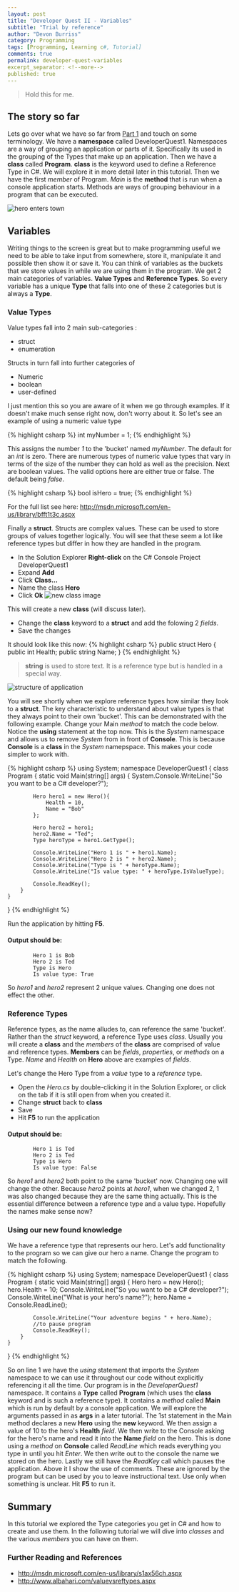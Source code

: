 ```yaml
---
layout: post
title: "Developer Quest II - Variables"
subtitle: "Trial by reference"
author: "Devon Burriss"
category: Programming
tags: [Programming, Learning c#, Tutorial]
comments: true
permalink: developer-quest-variables
excerpt_separator: <!--more-->
published: true
---
```



> Hold this for me.

## The story so far

Lets go over what we have so far from [Part 1](http://devonburriss.me/developer-quest-getting-started/) and touch on some terminology. We have a **namespace** called DeveloperQuest1. Namespaces are a way of grouping an application or parts of it. Specifically its used in the grouping of the Types that make up an application.
Then we have a **class** called **Program**. **class** is the keyword used to define a Reference Type in C#. We will explore it in more detail later in this tutorial. Then we have the first *member* of Program. *Main* is the **method** that is run when a console application starts. Methods are ways of grouping behaviour in a program that can be executed.

![hero enters town](/img/posts/2014/gfs_36744_2_2.jpg)

<!--more-->

## Variables

Writing things to the screen is great but to make programming useful we need to be able to take input from somewhere, store it, manipulate it and possible then show it or save it.
You can think of variables as the buckets that we store values in while we are using them in the program.
We get 2 main categories of variables. **Value Types** and **Reference Types**. So every variable has a unique **Type** that falls into one of these 2 categories but is always a **Type**.

### Value Types

Value types fall into 2 main sub-categories :

* struct
* enumeration

Structs in turn fall into further categories of

* Numeric
* boolean
* user-defined

I just mention this so you are aware of it when we go through examples. If it doesn't make much sense right now, don't worry about it.
So let's see an example of using a numeric value type

{% highlight csharp %}
int myNumber = 1;
{% endhighlight %}

This assigns the number *1* to the 'bucket' named *myNumber*. The default for an *int* is zero.
There are numerous types of numeric value types that vary in terms of the size of the number they can hold as well as the precision. 
Next are boolean values. The valid options here are either true or false. The default being *false*.

{% highlight csharp %}
bool isHero = true;
{% endhighlight %}

For the full list see here: http://msdn.microsoft.com/en-us/library/bfft1t3c.aspx

Finally a **struct**. Structs are complex values. These can be used to store groups of values together logically. You will see that these seem a lot like reference types but differ in how they are handled in the program.

* In the Solution Explorer **Right-click** on the C# Console Project DeveloperQuest1
* Expand **Add**
* Click **Class...**
* Name the class **Hero**
* Click **Ok**
![new class image](/images/posts/2014/code-change2.jpg)

This will create a new **class** (will discuss later). 

* Change the **class** keyword to a **struct** and add the folowing 2 *fields*.
* Save the changes

It should look like this now:
{% highlight csharp %}
public struct Hero
{
    public int Health;
    public string Name;
}
{% endhighlight %}

> **string** is used to store text. It is a reference type but is handled in a special way.

![structure of application](/img/posts/2014/so-far-1.jpg)

You will see shortly when we explore reference types how similar they look to a **struct**.
The key characteristic to understand about value types is that they always point to their own 'bucket'. 
This can be demonstrated with the following example.
Change your Main *method* to match the code below.
Notice the **using** statement at the top now. This is the *System* namespace and allows us to remove *System* from in front of **Console**. This is because **Console** is a **class** in the *System* namepspace. This makes your code simpler to work with.

{% highlight csharp %}
using System;
namespace DeveloperQuest1
{
    class Program
    {
        static void Main(string[] args)
        {
            System.Console.WriteLine("So you want to be a C# developer?");

            Hero hero1 = new Hero(){
                Health = 10,
                Name = "Bob"
            };

            Hero hero2 = hero1;
            hero2.Name = "Ted";
			Type heroType = hero1.GetType();

            Console.WriteLine("Hero 1 is " + hero1.Name);
            Console.WriteLine("Hero 2 is " + hero2.Name);
            Console.WriteLine("Type is " + heroType.Name);
            Console.WriteLine("Is value type: " + heroType.IsValueType);

            Console.ReadKey();
        }
    }
}
{% endhighlight %}

Run the application by hitting **F5**.

#### Output should be:
			Hero 1 is Bob
			Hero 2 is Ted
			Type is Hero
			Is value type: True
So *hero1* and *hero2* represent 2 unique values. Changing one does not effect the other.

### Reference Types

Reference types, as the name alludes to, can reference the same 'bucket'.
Rather than the *struct* keyword, a reference Type uses *class*. Usually you will create a **class** and the *members* of the **class** are comprised of value and reference types. **Members** can be *fields*, *properties*, or *methods* on a Type. *Name* and *Health* on **Hero** above are examples of *fields*.

Let's change the Hero Type from a *value* type to a *reference* type.

* Open the *Hero.cs* by double-clicking it in the Solution Explorer, or click on the tab if it is still open from when you created it.
* Change **struct** back to **class**
* Save
* Hit **F5** to run the application

#### Output should be:

			Hero 1 is Ted
			Hero 2 is Ted
			Type is Hero
			Is value type: False
So *hero1* and *hero2* both point to the same 'bucket' now. Changing one will change the other. Because *hero2* points at *hero1*, when we changed 2, 1 was also changed because they are the same thing actually. This is the essential difference between a reference type and a value type. Hopefully the names make sense now?

### Using our new found knowledge

We have a reference type that represents our hero. Let's add functionality to the program so we can give our hero a name.
Change the program to match the following.

{% highlight csharp %}
using System;
namespace DeveloperQuest1
{
    class Program
    {
        static void Main(string[] args)
        {
            Hero hero = new Hero();
            hero.Health = 10;
            Console.WriteLine("So you want to be a C# developer?");
            Console.WriteLine("What is your hero's name?");
            hero.Name = Console.ReadLine();

            Console.WriteLine("Your adventure begins " + hero.Name);
			//to pause program
            Console.ReadKey();
        }
    }
}
{% endhighlight %}

So on line 1 we have the *using* statement that imports the *System* namespace to we can use it throughout our code without explicitly referencing it all the time.
Our program is in the *DeveloperQuest1* namespace.
It contains a **Type** called **Program** (which uses the **class** keyword and is such a reference type).
It contains a *method* called **Main** which is run by default by a console application. We will explore the arguments passed in as **args** in a later tutorial.
The 1st statement in the Main method declares a new **Hero** using the **new** keyword. 
We then assign a value of 10 to the hero's **Health** *field*.
We then write to the Console asking for the hero's name and read it into the **Name** *field* on the hero. This is done using a *method* on **Console** called *ReadLine* which reads everything you type in until you hit *Enter*.
We then write out to the console the name we stored on the hero.
Lastly we still have the *ReadKey* call which pauses the application. Above it I show the use of comments. These are ignored by the program but can be used by you to leave instructional text. Use only when something is unclear.
Hit **F5** to run it.

## Summary

In this tutorial we explored the Type categories you get in C# and how to create and use them. In the following tutorial we will dive into *classes* and the various *members* you can have on them.

### Further Reading and References

* http://msdn.microsoft.com/en-us/library/s1ax56ch.aspx
* http://www.albahari.com/valuevsreftypes.aspx